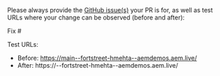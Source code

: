 Please always provide the [GitHub issue(s)](../issues) your PR is for, as well as test URLs where your change can be observed (before and after):

Fix #<gh-issue-id>

Test URLs:
- Before: https://main--fortstreet-hmehta--aemdemos.aem.live/
- After: https://<branch>--fortstreet-hmehta--aemdemos.aem.live/
